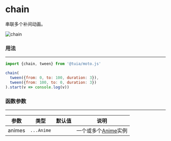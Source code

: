 # chain
串联多个补间动画。

![chain](https://yun.duiba.com.cn/moto/chain.gif)

### 用法
---
```js
import {chain, tween} from '@tuia/moto.js'

chain(
  tween({from: 0, to: 100, duration: 3}),
  tween({from: 100, to: 0, duration: 3})
).start(v => console.log(v))
```

### 函数参数
---

| 参数 | 类型 | 默认值 | 说明 |
| --- | --- | --- | --- |
| animes | `...Anime` |  | 一个或多个[Anime](/inner/anime.html)实例 |
